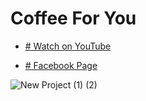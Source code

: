 # Coffee For You


- [# Watch on YouTube](https://flutter.dev/docs/get-started/codelab)


- [# Facebook Page](https://bit.ly/3570AUx)


![New Project (1) (2)](https://user-images.githubusercontent.com/72684684/121431375-c015e280-c992-11eb-8c41-dd55f2dc8e67.png)
